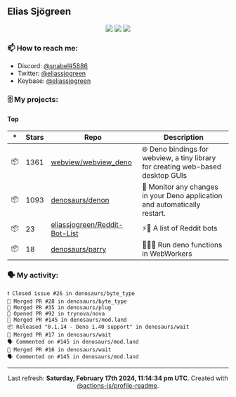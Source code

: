 ## Elias Sjögreen

<p align="center">
  <img src="https://img.shields.io/badge/🎂-dec. 2003-success" />
  <img src="https://img.shields.io/badge/🌎-Stockholm-informational" />
  <img src="https://img.shields.io/badge/👦-He/Him-informational" />
</p>

### 📫 How to reach me:

- Discord: [@snabel#5886](https://discord.com/users/267978757799673866)
- Twitter: [@eliassjogreen](https://twitter.com/eliassjogreen)
- Keybase: [@eliassjogreen](https://keybase.io/eliassjogreen)

### 🗄 My projects:

#### Top
|*|Stars|Repo|Description|
|---|---|---|---|
| 📦 | 1361 | [webview/webview_deno](https://github.com/webview/webview_deno) | 🌐 Deno bindings for webview, a tiny library for creating web-based desktop GUIs |
| 📦 | 1093 | [denosaurs/denon](https://github.com/denosaurs/denon) | 👀 Monitor any changes in your Deno application and automatically restart. |
| 📦 | 23 | [eliassjogreen/Reddit-Bot-List](https://github.com/eliassjogreen/Reddit-Bot-List) | ⚡️🤖 A list of Reddit bots |
| 📦 | 18 | [denosaurs/parry](https://github.com/denosaurs/parry) | 👷🏽‍♂️ Run deno functions in WebWorkers |

### 🗣 My activity:

```
❗️ Closed issue #26 in denosaurs/byte_type
🎉 Merged PR #28 in denosaurs/byte_type
🎉 Merged PR #35 in denosaurs/plug
💪 Opened PR #92 in trynova/nova
🎉 Merged PR #145 in denosaurs/mod.land
📦 Released "0.1.14 - Deno 1.40 support" in denosaurs/wait
🎉 Merged PR #17 in denosaurs/wait
🗣 Commented on #145 in denosaurs/mod.land
🎉 Merged PR #16 in denosaurs/wait
🗣 Commented on #145 in denosaurs/mod.land
```

------------
<p align="center">Last refresh: <b>Saturday, February 17th 2024, 11:14:34 pm UTC</b>. Created with <a href=https://github.com/marketplace/actions/profile-readme>@actions-js/profile-readme</a>.</p>
